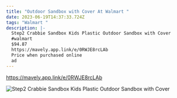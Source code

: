 ```yaml
---
title: "Outdoor Sandbox with Cover At Walmart "
date: 2023-06-19T14:37:33.724Z
tags: "Walmart "
description: |-
  Step2 Crabbie Sandbox Kids Plastic Outdoor Sandbox with Cover
  #walmart 
  $94.87 
  https://mavely.app.link/e/0RWJE8rcLAb
  Price when purchased online 
  ad
---
```

<!--StartFragment-->

https://mavely.app.link/e/0RWJE8rcLAb

<!--EndFragment--> 

![Step2 Crabbie Sandbox Kids Plastic Outdoor Sandbox with Cover](https://i5.walmartimages.com/asr/c41e05c4-bea2-4c6e-8c8a-289bb624b285.4204ff8f31fd368b426fcfdc74502735.jpeg?odnHeight=612&odnWidth=612&odnBg=FFFFFF)

<!--EndFragment-->